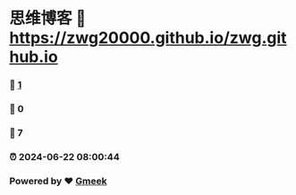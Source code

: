 # 思维博客 :link: https://zwg20000.github.io/zwg.github.io 
### :page_facing_up: [1](https://zwg20000.github.io/zwg.github.io/tag.html) 
### :speech_balloon: 0 
### :hibiscus: 7 
### :alarm_clock: 2024-06-22 08:00:44 
### Powered by :heart: [Gmeek](https://github.com/Meekdai/Gmeek)
